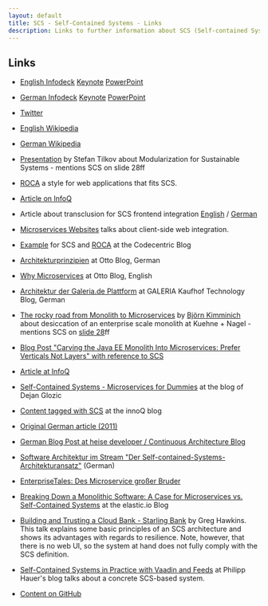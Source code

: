 ```yaml
---
layout: default
title: SCS - Self-Contained Systems - Links
description: Links to further information about SCS (Self-contained Systems)
---
```


Links
---

* [English Infodeck](https://speakerdeck.com/rstrangh/self-contained-systems-1)  [Keynote](slidedeck/en/scs-infodeck-english.key) [PowerPoint](slidedeck/en/scs-infodeck-english.pptx)

* [German Infodeck](https://speakerdeck.com/rstrangh/self-contained-systems-german)  [Keynote](slidedeck/de/scs-infodeck-deutsch.key) [PowerPoint](slidedeck/de/scs-infodeck-deutsch.pptx)

* [Twitter](https://twitter.com/scsarchitecture)

* [English Wikipedia](https://en.wikipedia.org/wiki/Self-contained_Systems)

* [German Wikipedia](https://de.wikipedia.org/wiki/Self-contained_Systems)

* [Presentation](https://www.innoq.com/en/talks/2014/12/talk-microservices-modularization-softwarearchitecture-berlin/)
 by Stefan Tilkov about Modularization for Sustainable Systems -
 mentions SCS on slide 28ff

* [ROCA](https://roca-style.org/) a style for web applications that
fits SCS.

* [Article on InfoQ](https://www.infoq.com/articles/scs-microservices-done-right)

* Article about transclusion for SCS frontend integration
  [English](https://www.innoq.com/en/blog/transclusion/) /
  [German](https://www.innoq.com/en/blog/transklusion/)

* [Microservices Websites](https://gustafnk.github.io/microservice-websites/)
  talks about client-side web integration.

* [Example](https://blog.codecentric.de/en/2015/01/self-contained-systems-roca-complete-example-using-spring-boot-thymeleaf-bootstrap/)
  for SCS and [ROCA](https://roca-style.org) at the Codecentric Blog

* [Architekturprinzipien](https://www.otto.de/jobs/technology/techblog/artikel/architekturprinzipien_2013-04-15.php)
  at Otto Blog, German

* [Why Microservices](https://www.otto.de/jobs/technology/techblog/artikel/why-microservices_2016-03-20.php)
 at Otto Blog, English

* [Architektur der Galeria.de Plattform](https://tech.kaufhof.io/general/2015/12/15/architektur-und-organisation-im-galeria-de-produktmanagement)
  at GALERIA Kaufhof Technology Blog, German

* [The rocky road from Monolith to Microservices](https://kuehne-nagel.github.io/monolith-to-microservices) by [Björn Kimminich](https://github.com/bkimminich) about desiccation of an enterprise scale monolith at Kuehne + Nagel - mentions SCS on [slide 28](https://kuehne-nagel.github.io/monolith-to-microservices/#/28)ff

* [Blog Post "Carving the Java EE Monolith Into Microservices: Prefer Verticals Not Layers" with reference to SCS](https://blog.christianposta.com/microservices/carving-the-java-ee-monolith-into-microservices-perfer-verticals-not-layers/)

* [Article at InfoQ](https://www.infoq.com/articles/microservices-real-world)

* [Self-Contained Systems - Microservices for Dummies](https://dejanglozic.com/2016/01/04/self-contained-systems-microservices-for-dummies/)
  at the blog of Dejan Glozic

* [Content tagged with SCS](https://www.innoq.com/en/topics/scs/) at the innoQ blog

* [Original German article (2011)](https://www.innoq.com/de/links/softwarearchitektur-im-grossen/)

* [German Blog Post at heise developer / Continuous Architecture Blog](https://www.heise.de/developer/artikel/Self-contained-Systems-ein-Architekturstil-stellt-sich-vor-3038718.html)

* [Software Architektur im Stream "Der
  Self-contained-Systems-Architekturansatz"](https://software-architektur.tv/2022/09/02/folge132.html) (German)

* [EnterpriseTales: Des Microservice großer Bruder](https://jaxenter.de/enterprisetales-des-microservice-grosser-bruder-39180)

* [Breaking Down a Monolithic Software: A Case for Microservices vs. Self-Contained Systems](https://www.elastic.io/breaking-down-monolith-microservices-and-self-contained-systems/) at the elastic.io Blog

* [Building and Trusting a Cloud Bank - Starling Bank](https://www.infoq.com/presentations/starling-bank-resilience/) by Greg Hawkins. This talk explains some basic principles of an SCS architecture and shows its advantages with regards to resilience. Note, however, that there is no web UI, so the system at hand does not fully comply with the SCS definition.

* [Self-Contained Systems in Practice with Vaadin and Feeds](https://phauer.com/2018/self-contained-systems-vaadin-feeds/) at Philipp Hauer's blog talks about a concrete SCS-based system.

* [Content on GitHub](https://github.com/innoq/SCS)
